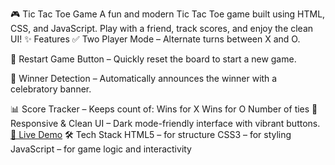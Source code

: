 🎮 Tic Tac Toe Game
A fun and modern Tic Tac Toe game built using HTML, CSS, and JavaScript. Play with a friend, track scores, and enjoy the clean UI!
✨ Features
✅ Two Player Mode – Alternate turns between X and O.

🔄 Restart Game Button – Quickly reset the board to start a new game.

🧠 Winner Detection – Automatically announces the winner with a celebratory banner.

📊 Score Tracker – Keeps count of:
    Wins for X
    Wins for O 
    Number of ties
🎨 Responsive & Clean UI – Dark mode-friendly interface with vibrant buttons.
[🔗 Live Demo](https://prernaingle009.github.io/TicTac/)
🛠 Tech Stack
HTML5 – for structure
CSS3 – for styling
JavaScript  – for game logic and interactivity
